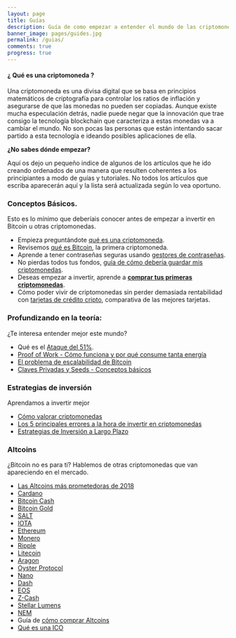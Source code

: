 ```yaml
---
layout: page
title: Guías
description: Guía de como empezar a entender el mundo de las criptomonedas. Explicaciones para principiantes de las diferentes criptomonedas y cómo comprarlas.
banner_image: pages/guides.jpg
permalink: /guias/
comments: true
progress: true
---
```


#### ¿ Qué es una criptomoneda ?

Una criptomoneda es una divisa digital que se basa en principios matemáticos de criptografía para controlar los ratios de inflación y asegurarse de que las monedas no pueden ser copiadas. Aunque existe mucha especulación detrás, nadie puede negar que la innovación que trae consigo la tecnología blockchain que caracteriza a estas monedas va a cambiar el mundo. No son pocas las personas que están intentando sacar partido a esta tecnología e ideando posibles aplicaciones de ella.

**¿No sabes dónde empezar?**

Aquí os dejo un pequeño indice de algunos de los artículos que he ido creando ordenados de una manera que resulten coherentes a los principiantes a modo de guías y tutoriales. No todos los artículos que escriba aparecerán aquí y la lista será actualizada según lo vea oportuno.

### Conceptos Básicos.
Esto es lo mínimo que deberíais conocer antes de empezar a invertir en Bitcoin u otras criptomonedas.
- Empieza preguntándote [qué es una criptomoneda](../que-es-una-criptomoneda/).
- Revisemos [qué es Bitcoin](../que-es-bitcoin/), la primera criptomoneda.
- Aprende a tener contraseñas seguras usando [gestores de contraseñas](../mejores-gestores-contrasenas/).
- No pierdas todos tus fondos, [guía de cómo debería guardar mis criptomonedas](../como-guardar-criptomonedas/).
- Deseas empezar a invertir, aprende a [**comprar tus primeras criptomonedas**](../como-comprar-criptomonedas/).
- Cómo poder vivir de criptomonedas sin perder demasiada rentabilidad con [tarjetas de crédito cripto](../tarjeta-debito-criptomonedas/), comparativa de las mejores tarjetas.


### Profundizando en la teoría:
¿Te interesa entender mejor este mundo?
- Qué es el [Ataque del 51%](/ataque-51-porciento/).
- [Proof of Work - Cómo funciona y por qué consume tanta energía](/que-es-proof-of-work/)
- [El problema de escalabilidad de Bitcoin](/problema-escalabilidad/)
- [Claves Privadas y Seeds - Conceptos básicos](/clave-privada-vs-seed/)

### Estrategias de inversión
Aprendamos a invertir mejor
- [Cómo valorar criptomonedas](/como-valorar-criptomonedas/)
- [Los 5 principales errores a la hora de invertir en criptomonedas](/principales-errores-traders/)
- [Estrategias de Inversión a Largo Plazo](/estrategia-inversion-largo-plazo/)

### Altcoins
¿Bitcoin no es para ti? Hablemos de otras criptomonedas que van apareciendo en el mercado.
- [Las Altcoins más prometedoras de 2018](/mejores-criptomonedas-2018/)
- [Cardano](/que-es-cardano/)
- [Bitcoin Cash](/que-es-bitcoin-cash)
- [Bitcoin Gold](/conseguir-bitcoin-gold/)
- [SALT](/que-es-salt/)
- [IOTA](/que-es-iota/)
- [Ethereum](/que-es-ethereum)
- [Monero](/que-es-monero)
- [Ripple](/que-es-ripple)
- [Litecoin](/que-es-litecoin/)
- [Aragon](/que-es-aragon/)
- [Oyster Protocol](/que-es-oyster)
- [Nano](/que-es-nano/)
- [Dash](/que-es-dash)
- [EOS](/que-es-eos)
- [Z-Cash](/que-es-zcash)
- [Stellar Lumens](/que-es-stellar-lumens)
- [NEM](/que-es-nem/)
- Guía de [cómo comprar Altcoins](/como-comprar-altcoins/)
- [Qué es una ICO](/que-es-una-ico/)
